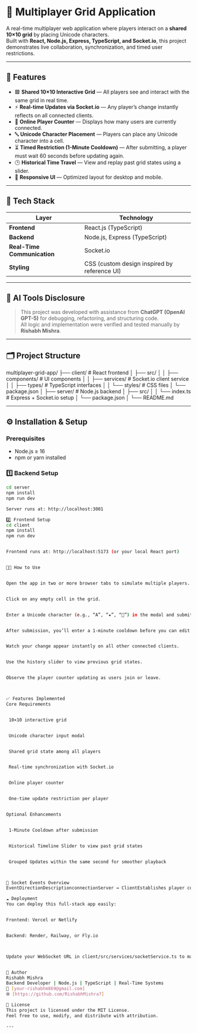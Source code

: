 # 🧩 Multiplayer Grid Application

A real-time multiplayer web application where players interact on a **shared 10×10 grid** by placing Unicode characters.  
Built with **React, Node.js, Express, TypeScript, and Socket.io**, this project demonstrates live collaboration, synchronization, and timed user restrictions.

---

## 🚀 Features

- 🟩 **Shared 10×10 Interactive Grid** — All players see and interact with the same grid in real time.
- ⚡ **Real-time Updates via Socket.io** — Any player’s change instantly reflects on all connected clients.
- 👥 **Online Player Counter** — Displays how many users are currently connected.
- 🔤 **Unicode Character Placement** — Players can place any Unicode character into a cell.
- ⏳ **Timed Restriction (1-Minute Cooldown)** — After submitting, a player must wait 60 seconds before updating again.
- 🕒 **Historical Time Travel** — View and replay past grid states using a slider.
- 📱 **Responsive UI** — Optimized layout for desktop and mobile.

---

## 🧰 Tech Stack

| Layer                       | Technology                                   |
| --------------------------- | -------------------------------------------- |
| **Frontend**                | React.js (TypeScript)                        |
| **Backend**                 | Node.js, Express (TypeScript)                |
| **Real-Time Communication** | Socket.io                                    |
| **Styling**                 | CSS (custom design inspired by reference UI) |

---

## 🤖 AI Tools Disclosure

> This project was developed with assistance from **ChatGPT (OpenAI GPT-5)** for debugging, refactoring, and structuring code.  
> All logic and implementation were verified and tested manually by **Rishabh Mishra**.

---

## 🗂️ Project Structure

multiplayer-grid-app/
├── client/ # React frontend
│ ├── src/
│ │ ├── components/ # UI components
│ │ ├── services/ # Socket.io client service
│ │ ├── types/ # TypeScript interfaces
│ │ └── styles/ # CSS files
│ └── package.json
│
├── server/ # Node.js backend
│ ├── src/
│ │ └── index.ts # Express + Socket.io setup
│ └── package.json
│
└── README.md

---

## ⚙️ Installation & Setup

### Prerequisites

- Node.js ≥ 16
- npm or yarn installed

### 1️⃣ Backend Setup

```bash
cd server
npm install
npm run dev

Server runs at: http://localhost:3001

2️⃣ Frontend Setup
cd client
npm install
npm run dev


Frontend runs at: http://localhost:5173 (or your local React port)


🧑‍💻 How to Use


Open the app in two or more browser tabs to simulate multiple players.


Click on any empty cell in the grid.


Enter a Unicode character (e.g., “A”, “★”, “💎”) in the modal and submit.


After submission, you’ll enter a 1-minute cooldown before you can edit again.


Watch your change appear instantly on all other connected clients.


Use the history slider to view previous grid states.


Observe the player counter updating as users join or leave.



✅ Features Implemented
Core Requirements


 10×10 interactive grid


 Unicode character input modal


 Shared grid state among all players


 Real-time synchronization with Socket.io


 Online player counter


 One-time update restriction per player


Optional Enhancements


 1-Minute Cooldown after submission


 Historical Timeline Slider to view past grid states


 Grouped Updates within the same second for smoother playback



🔌 Socket Events Overview
EventDirectionDescriptionconnectionServer ↔ ClientEstablishes player connectiondisconnectServer → AllNotifies when a player leavesinitialGridServer → ClientSends current grid stateupdateCellClient → ServerPlayer updates a cellgridUpdatedServer → AllBroadcasts updated gridplayerCountServer → AllSends online player count

☁️ Deployment
You can deploy this full-stack app easily:


Frontend: Vercel or Netlify


Backend: Render, Railway, or Fly.io



Update your WebSocket URL in client/src/services/socketService.ts to match the deployed backend domain.


👤 Author
Rishabh Mishra
Backend Developer | Node.js | TypeScript | Real-Time Systems
📧 [your-rishabhm869@gmail.com]
🌐 [https://github.com/RishabhMishra7]

🪪 License
This project is licensed under the MIT License.
Feel free to use, modify, and distribute with attribution.

---


```
